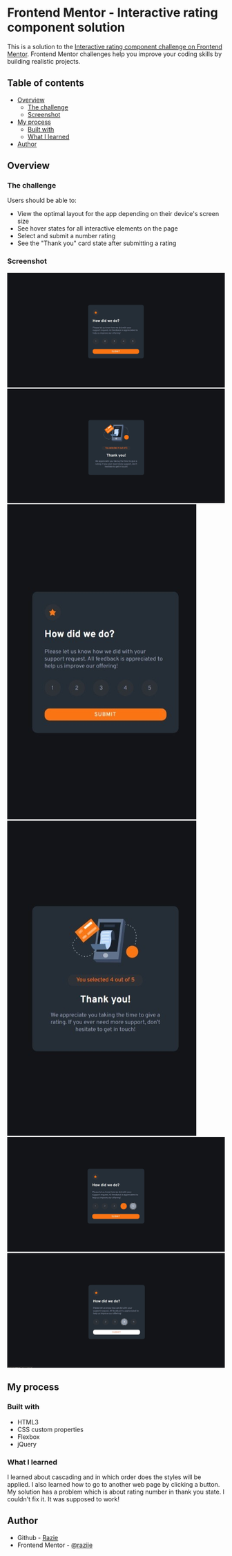 # Frontend Mentor - Interactive rating component solution

This is a solution to the [Interactive rating component challenge on Frontend Mentor](https://www.frontendmentor.io/challenges/interactive-rating-component-koxpeBUmI). Frontend Mentor challenges help you improve your coding skills by building realistic projects. 

## Table of contents

- [Overview](#overview)
  - [The challenge](#the-challenge)
  - [Screenshot](#screenshot)
- [My process](#my-process)
  - [Built with](#built-with)
  - [What I learned](#what-i-learned)
- [Author](#author)

## Overview

### The challenge

Users should be able to:

- View the optimal layout for the app depending on their device's screen size
- See hover states for all interactive elements on the page
- Select and submit a number rating
- See the "Thank you" card state after submitting a rating

### Screenshot

![](./design/desktop-design.jpg)
![](./design/desktop-thank-you-state.jpg)
![](./design/mobile-design.jpg)
![](./design/mobile-thank-you-state.jpg)
![](./design/active-states.jpg)
![](./design/active-states2.jpg)

## My process

### Built with

- HTML3
- CSS custom properties
- Flexbox
- jQuery

### What I learned

I learned about cascading and in which order does the styles will be applied. I also learned how to go to another web page by clicking a button. My solution has a problem which is about rating number in thank you state. I couldn't fix it. It was supposed to work!

## Author

- Github - [Razie](https://github.com/raziie)
- Frontend Mentor - [@raziie](https://www.frontendmentor.io/profile/raziie)
